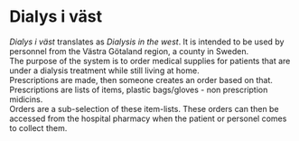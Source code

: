 # Dialys i väst
<i>Dialys i väst</i> translates as <i>Dialysis in the west</i>.
It is intended to be used by personnel from the Västra Götaland region, a county in Sweden. 
<br/>The purpose of the system
 is to order medical supplies for patients that are under a dialysis treatment while still living at home.
<br/>Prescriptions  are made, then someone creates an order based on that. 
<br/>Prescriptions are lists of items, plastic bags/gloves - non prescription midicins. 
<br/>Orders are a sub-selection of these item-lists. These orders can then be accessed from the hospital
 pharmacy when the patient or personel comes to collect them. 

